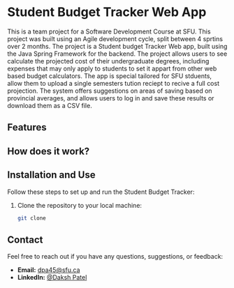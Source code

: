 # Student Budget Tracker Web App

This is a team project for a Software Development Course at SFU. This project was built using an Agile development cycle, split between 4 sprtins over 2 months. The project is a Student budget Tracker Web app, built using the Java Spring Framework for the backend. The project allows users to see calculate the projected cost of their undergraduate degrees, including expenses that may only apply to students to set it appart from other web based budget calculators. The app is special tailored for SFU stduents, allow them to upload a single semesters tution reciept to recive a full cost projection. The system offers suggestions on areas of saving based on provincial averages, and allows users to log in and save these results or download them as a CSV file.


## Features



## How does it work?



## Installation and Use

Follow these steps to set up and run the Student Budget Tracker:

1. Clone the repository to your local machine:

   ```bash
   git clone 
   ```


## Contact

Feel free to reach out if you have any questions, suggestions, or feedback:

- **Email:** dpa45@sfu.ca
- **LinkedIn:** [@Daksh Patel](https://www.linkedin.com/in/daksh-patel-956622290/)
